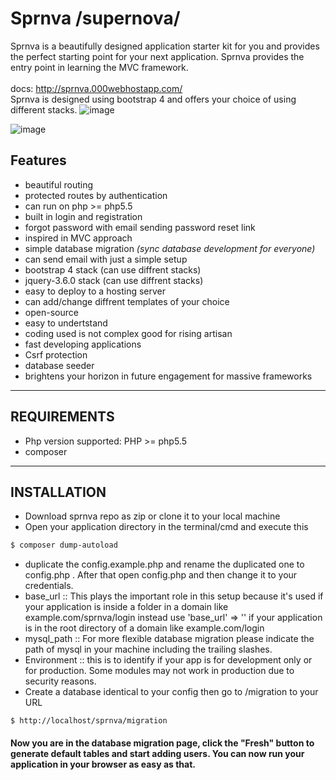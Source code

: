 # Sprnva /supernova/
Sprnva is a beautifully designed application starter kit for you and provides the perfect starting point for your next application. Sprnva provides the entry point in learning the MVC framework.
<br><br>
docs: http://sprnva.000webhostapp.com/
<br>
Sprnva is designed using bootstrap 4 and offers your choice of using different stacks.
![image](https://user-images.githubusercontent.com/37282871/125746039-4765fc30-5554-4f32-a0f5-56cd121077e1.png)

![image](https://user-images.githubusercontent.com/37282871/125746097-ec712646-6809-4155-b1ac-ad7d8b67b9c5.png)

## Features

- beautiful routing
- protected routes by authentication
- can run on php >= php5.5
- built in login and registration
- forgot password with email sending password reset link
- inspired in MVC approach
- simple database migration <i>(sync database development for everyone)</i>
- can send email with just a simple setup
- bootstrap 4 stack (can use diffrent stacks)
- jquery-3.6.0 stack (can use diffrent stacks)
- easy to deploy to a hosting server
- can add/change diffrent templates of your choice
- open-source
- easy to undertstand
- coding used is not complex good for rising artisan
- fast developing applications
- Csrf protection
- database seeder
- brightens your horizon in future engagement for massive frameworks
---
## REQUIREMENTS
- Php version supported: PHP >= php5.5
- composer
---
## INSTALLATION
- Download sprnva repo as zip or clone it to your local machine
- Open your application directory in the terminal/cmd and execute this
```bash
$ composer dump-autoload
```
- duplicate the config.example.php and rename the duplicated one to config.php . After that open config.php and then change it to your credentials.
- base_url :: This plays the important role in this setup because it's used if your application is inside a folder in a domain like example.com/sprnva/login instead use 'base_url' => '' if your application is in the root directory of a domain like example.com/login
- mysql_path :: For more flexible database migration please indicate the path of mysql in your machine including the trailing slashes.
- Environment :: this is to identify if your app is for development only or for production. Some modules may not work in production due to security reasons.
- Create a database identical to your config then go to /migration to your URL
```
$ http://localhost/sprnva/migration
```

#### Now you are in the database migration page, click the "Fresh" button to generate default tables and start adding users. You can now run your application in your browser as easy as that.
